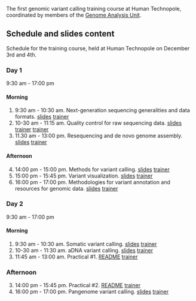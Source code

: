 The first genomic variant calling training course at Human Technopole, coordinated by members of the [Genome Analysis Unit](https://github.com/HTGenomeAnalysisUnit). 

## Schedule and slides content

Schedule for the training course, held at Human Technopole on December 3rd and 4th.

### Day 1

9:30 am - 17:00 pm

#### Morning

1. 9:30 am - 10:30 am. Next-generation sequencing generalities and data formats. [slides]() [trainer](https://humantechnopole.it/en/people/edoardo-giacopuzzi/)
2. 10-30 am - 11:15 am. Quality control for raw sequencing data. [slides]() [trainer](https://humantechnopole.it/en/people/edoardo-giacopuzzi/) [trainer](https://humantechnopole.it/en/people/davide-bolognini/)
3. 11.30 am - 13:00 pm. Resequencing and de novo genome assembly. [slides](https://docs.google.com/presentation/d/1SyvZABCKURNd1ZEhkbTY6cHORmVhEfKuasJNCCzYlMM/edit?usp=sharing) [trainer](https://humantechnopole.it/en/people/davide-bolognini/)

#### Afternoon

4. 14:00 pm - 15:00 pm. Methods for variant calling. [slides]() [trainer](https://humantechnopole.it/en/people/bruno-ariano/)
5. 15:00 pm - 15:45 pm. Variant visualization. [slides]() [trainer](https://humantechnopole.it/en/people/bruno-ariano/)
6. 16:00 pm - 17:00 pm. Methodologies for variant annotation and resources for genomic data. [slides]() [trainer](https://humantechnopole.it/en/people/edoardo-giacopuzzi/)

### Day 2

9:30 am	- 17:00	pm

#### Morning

1. 9:30 am - 10:30 am. Somatic variant calling. [slides]() [trainer](https://humantechnopole.it/en/people/chela-james/)
2. 10-30 am - 11:30 am. aDNA variant calling. [slides]() [trainer](https://humantechnopole.it/en/people/alessandro-raveane/)
3. 11:45 am - 13:00 am. Practical #1. [README](../hands-on/REAMDE.md) [trainer](https://github.com/HTGenomeAnalysisUnit)

### Afternoon

3. 14:00 pm - 15:45 pm. Practical #2. [README](../hands-on/REAMDE.md) [trainer](https://github.com/HTGenomeAnalysisUnit)
4. 16:00 pm - 17:00 pm. Pangenome variant calling. [slides]() [trainer](https://andreaguarracino.github.io/)
